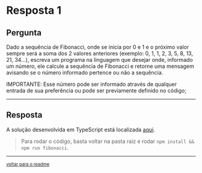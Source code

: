 # Resposta 1

## Pergunta

Dado a sequência de Fibonacci, onde se inicia por 0 e 1 e o próximo valor sempre será a soma dos 2 valores anteriores (exemplo: 0, 1, 1, 2, 3, 5, 8, 13, 21, 34...), escreva um programa na linguagem que desejar onde, informado um número, ele calcule a sequência de Fibonacci e retorne uma mensagem avisando se o número informado pertence ou não a sequência.

IMPORTANTE: Esse número pode ser informado através de qualquer entrada de sua preferência ou pode ser previamente definido no código;

---

## Resposta

A solução desenvolvida em TypeScript está localizada [aqui](./code/fibonacci.ts).

> Para rodar o código, basta voltar na pasta raiz e rodar `npm install && npm run fibonacci`.

---

<small>

[voltar para o readme](../readme.md)

</small>
